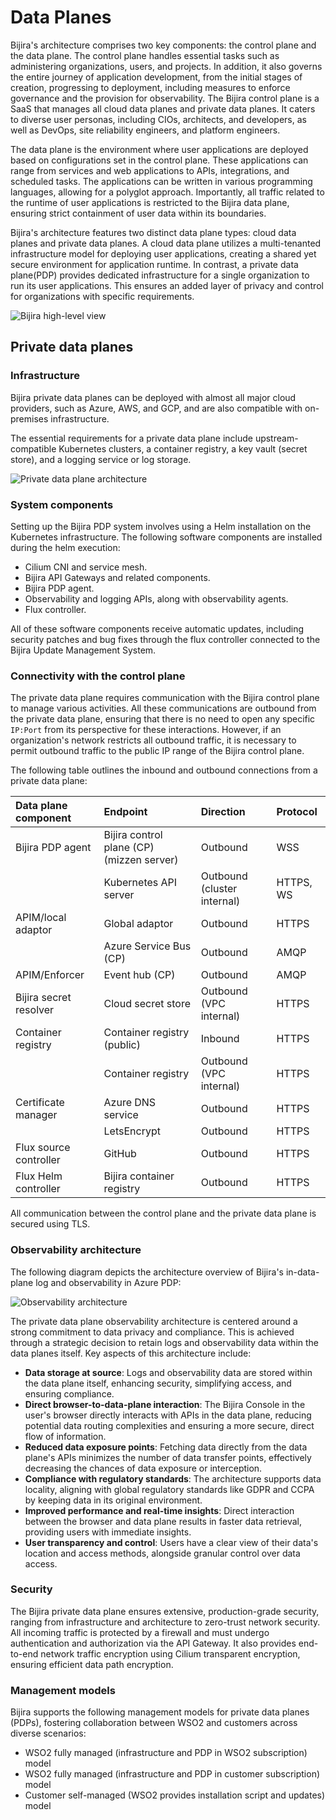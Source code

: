 # Data Planes

Bijira's architecture comprises two key components: the control plane and the data plane. The control plane handles essential tasks such as administering organizations, users, and projects. In addition, it also governs the entire journey of application development, from the initial stages of creation, progressing  to deployment, including measures to enforce governance and the provision for observability. The Bijira control plane is a SaaS that manages all cloud data planes and private data planes. It caters to diverse user personas, including CIOs, architects, and developers, as well as DevOps, site reliability engineers, and platform engineers.

The data plane is the environment where user applications are deployed based on configurations set in the control plane. These applications can range from services and web applications to APIs, integrations, and scheduled tasks. The applications can be written in various programming languages, allowing for a polyglot approach. Importantly, all traffic related to the runtime of user applications is restricted to the Bijira data plane, ensuring strict containment of user data within its boundaries.

Bijira's architecture features two distinct data plane types: cloud data planes and private data planes. A cloud data plane utilizes a multi-tenanted infrastructure model for deploying user applications, creating a shared yet secure environment for application runtime. In contrast, a private data plane(PDP) provides dedicated infrastructure for a single organization to run its user applications. This ensures an added layer of privacy and control for organizations with specific requirements.

![Bijira high-level view](../assets/img/bijira-concepts/high-level-view.png)

## Private data planes

### Infrastructure

Bijira private data planes can be deployed with almost all major cloud providers, such as Azure, AWS, and GCP, and are also compatible with on-premises infrastructure.

The essential requirements for a private data plane include upstream-compatible Kubernetes clusters, a container registry, a key vault (secret store), and a logging service or log storage.

![Private data plane architecture](../assets/img/bijira-concepts/private-data-plane-architecture.png)

### System components

Setting up the Bijira PDP system involves using a Helm installation on the Kubernetes infrastructure.
The following software components are installed during the helm execution:

- Cilium CNI and service mesh.
- Bijira API Gateways and related components.
- Bijira PDP agent.
- Observability and logging APIs, along with observability agents.
- Flux controller.

All of these software components receive automatic updates, including security patches and bug fixes through the flux controller connected to the Bijira Update Management System.

### Connectivity with the control plane

The private data plane requires communication with the Bijira control plane to manage various activities. All these communications are outbound from the private data plane, ensuring that there is no need to open any specific `IP:Port` from its perspective for these interactions. However, if an organization's network restricts all outbound traffic, it is necessary to permit outbound traffic to the public IP range of the Bijira control plane.

The following table outlines the inbound and outbound connections from a private data plane:

| Data plane component      | Endpoint                                | Direction                 | Protocol |
|:---------------------------|:---------------------------------------|:---------------------------|:---------|
| Bijira PDP agent           | Bijira control plane (CP) (mizzen server) | Outbound                  | WSS      |
|                            | Kubernetes API server                  | Outbound (cluster internal) | HTTPS, WS |
| APIM/local adaptor         | Global adaptor                         | Outbound                  | HTTPS    |
|                            | Azure Service Bus (CP)                 | Outbound                  | AMQP     |
| APIM/Enforcer              | Event hub (CP)                         | Outbound                  | AMQP     |
| Bijira secret resolver     | Cloud secret store                     | Outbound (VPC internal)    | HTTPS    |
| Container registry         | Container registry (public)            | Inbound                   | HTTPS    |
|                            | Container registry                     | Outbound (VPC internal)    | HTTPS    |
| Certificate manager        | Azure DNS service                      | Outbound                  | HTTPS    |
|                            | LetsEncrypt                            | Outbound                  | HTTPS    |
| Flux source controller     | GitHub                                 | Outbound                  | HTTPS    |
| Flux Helm controller       | Bijira container registry              | Outbound                  | HTTPS    |

All communication between the control plane and the private data plane is secured using TLS.

### Observability architecture

The following diagram depicts the architecture overview of Bijira's in-data-plane log and observability in Azure PDP:

![Observability architecture](../assets/img/bijira-concepts/observability-architecture.png)

The private data plane observability architecture is centered around a strong commitment to data privacy and compliance. This is achieved through a strategic decision to retain logs and observability data within the data planes itself. Key aspects of this architecture include:

- **Data storage at source**: Logs and observability data are stored within the data plane itself, enhancing security, simplifying access, and ensuring compliance.
- **Direct browser-to-data-plane interaction**: The Bijira Console in the user's browser directly interacts with APIs in the data plane, reducing potential data routing complexities and ensuring a more secure, direct flow of information.
- **Reduced data exposure points**: Fetching data directly from the data plane's APIs minimizes the number of data transfer points, effectively decreasing the chances of data exposure or interception.
- **Compliance with regulatory standards**: The architecture supports data locality, aligning with global regulatory standards like GDPR and CCPA by keeping data in its original environment.
- **Improved performance and real-time insights**: Direct interaction between the browser and data plane results in faster data retrieval, providing users with immediate insights.
- **User transparency and control**: Users have a clear view of their data's location and access methods, alongside granular control over data access.

### Security

The Bijira private data plane ensures extensive, production-grade security, ranging from infrastructure and architecture to zero-trust network security. All incoming traffic is protected by a firewall and must undergo authentication and authorization via the API Gateway. It also provides end-to-end network traffic encryption using Cilium transparent encryption, ensuring efficient data path encryption.

<!-- TODO: Check the linked document -->
<!-- For details on the private data plane security levels supported in Bijira pricing plans, see [Private Data Plane Security Levels](../references/private-data-plane-security-levels.md). -->

### Management models

Bijira supports the following management models for private data planes (PDPs), fostering collaboration between WSO2 and customers across diverse scenarios:

- WSO2 fully managed (infrastructure and PDP in WSO2 subscription) model
- WSO2 fully managed (infrastructure and PDP in customer subscription) model
- Customer self-managed (WSO2 provides installation script and updates) model

<!-- TODO: Check the linked document -->
<!-- To explore each management model in detail so that you can make informed decisions depending on the supported cloud-based operations and security, see [Private Data Plane Management Models](../references/private-data-plane-management-models.md). -->
